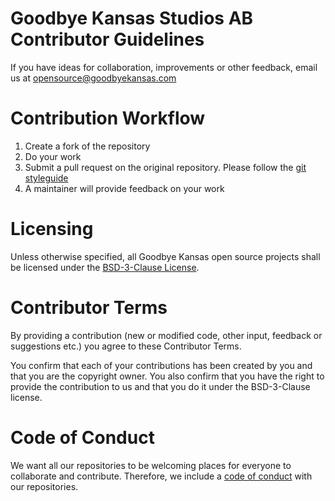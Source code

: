 # Goodbye Kansas Studios AB Contributor Guidelines

If you have ideas for collaboration, improvements or other feedback, email us at
opensource@goodbyekansas.com

# Contribution Workflow

1. Create a fork of the repository
2. Do your work
3. Submit a pull request on the original repository. Please follow the
   [git styleguide](https://github.com/goodbyekansas/git-commit-styleguide)
4. A maintainer will provide feedback on your work

# Licensing

Unless otherwise specified, all Goodbye Kansas open source projects shall be licensed
under the
[BSD-3-Clause License](https://github.com/goodbyekansas/firm/blob/main/LICENSE).

# Contributor Terms

By providing a contribution (new or modified code, other input, feedback or suggestions
etc.) you agree to these Contributor Terms.

You confirm that each of your contributions has been created by you and that you are the
copyright owner. You also confirm that you have the right to provide the contribution to
us and that you do it under the BSD-3-Clause license.

# Code of Conduct

We want all our repositories to be welcoming places for everyone to collaborate and
contribute. Therefore, we include a [code of conduct](CODE_OF_CONDUCT.md) with our
repositories.
